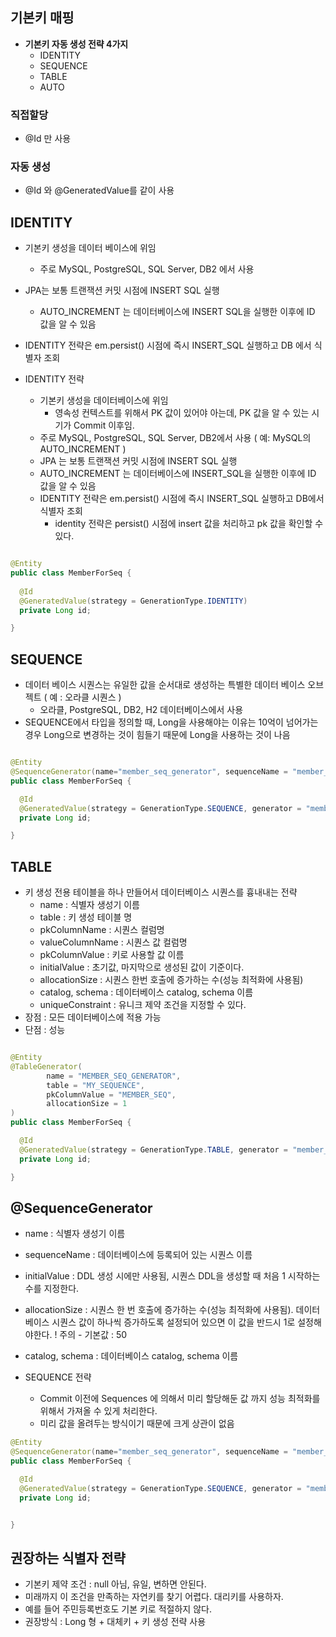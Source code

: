 ## 기본키 매핑 

- **기본키 자동 생성 전략 4가지** 
  - IDENTITY
  - SEQUENCE
  - TABLE
  - AUTO

### 직접할당 

- @Id 만 사용 

### 자동 생성 

- @Id 와 @GeneratedValue를 같이 사용 

## IDENTITY

- 기본키 생성을 데이터 베이스에 위임 
  - 주로 MySQL, PostgreSQL, SQL Server, DB2 에서 사용 
- JPA는 보통 트랜잭션 커밋 시점에 INSERT SQL 실행 
  - AUTO_INCREMENT 는 데이터베이스에 INSERT SQL을 실행한 이후에 ID 값을 알 수 있음
- IDENTITY 전략은 em.persist() 시점에 즉시 INSERT_SQL 실행하고 DB 에서 식별자 조회 

- IDENTITY 전략 
  - 기본키 생성을 데이터베이스에 위임
    - 영속성 컨텍스트를 위해서 PK 값이 있어야 아는데, PK 값을 알 수 있는 시기가 Commit 이후임.
  - 주로 MySQL, PostgreSQL, SQL Server, DB2에서 사용 ( 예: MySQL의 AUTO_INCREMENT )
  - JPA 는 보통 트랜잭션 커밋 시점에 INSERT SQL 실행 
  - AUTO_INCREMENT 는 데이터베이스에 INSERT_SQL을 실행한 이후에 ID 값을 알 수 있음 
  - IDENTITY 전략은 em.persist() 시점에 즉시 INSERT_SQL 실행하고 DB에서 식별자 조회 
    - identity 전략은 persist() 시점에 insert 값을 처리하고 pk 값을 확인할 수 있다. 
    
```java

@Entity
public class MemberForSeq {
    
  @Id
  @GeneratedValue(strategy = GenerationType.IDENTITY)
  private Long id;

}

```

## SEQUENCE 

- 데이터 베이스 시퀀스는 유일한 값을 순서대로 생성하는 특별한 데이터 베이스 오브젝트 ( 예 : 오라클 시퀀스 )
  - 오라클, PostgreSQL, DB2, H2 데이터베이스에서 사용 
- SEQUENCE에서 타입을 정의할 때, Long을 사용해야는 이유는 10억이 넘어가는 경우 Long으로 변경하는 것이 힘들기 때문에 Long을 사용하는 것이 나음

```java

@Entity
@SequenceGenerator(name="member_seq_generator", sequenceName = "member_seq", allocationSize = 1)
public class MemberForSeq {

  @Id
  @GeneratedValue(strategy = GenerationType.SEQUENCE, generator = "member_seq_generator")
  private Long id;

}

```

## TABLE 

- 키 생성 전용 테이블을 하나 만들어서 데이터베이스 시퀀스를 흉내내는 전략
  - name : 식별자 생성기 이름 
  - table : 키 생성 테이블 명 
  - pkColumnName : 시퀀스 컬럼명
  - valueColumnName : 시퀀스 값 컬럼명
  - pkColumnValue : 키로 사용할 값 이름 
  - initialValue : 초기값, 마지막으로 생성된 값이 기준이다. 
  - allocationSize : 시퀀스 한번 호출에 증가하는 수(성능 최적화에 사용됨)
  - catalog, schema : 데이터베이스 catalog, schema 이름 
  - uniqueConstraint : 유니크 제약 조건을 지정할 수 있다. 
- 장점 : 모든 데이터베이스에 적용 가능 
- 단점 : 성능

```java

@Entity
@TableGenerator(
        name = "MEMBER_SEQ_GENERATOR",
        table = "MY_SEQUENCE",
        pkColumnValue = "MEMBER_SEQ",
        allocationSize = 1
)
public class MemberForSeq {

  @Id
  @GeneratedValue(strategy = GenerationType.TABLE, generator = "member_seq_generator")
  private Long id;

}

```

## @SequenceGenerator

- name : 식별자 생성기 이름 
- sequenceName : 데이터베이스에 등록되어 있는 시퀀스 이름 
- initialValue : DDL 생성 시에만 사용됨, 시퀀스 DDL을 생성할 때 처음 1 시작하는 수를 지정한다. 
- allocationSize : 시퀀스 한 번 호출에 증가하는 수(성능 최적화에 사용됨). 데이터베이스 시퀀스 값이 하나씩 증가하도록 설정되어 있으면 이 
  값을 반드시 1로 설정해야한다. ! 주의 - 기본값 : 50
- catalog, schema : 데이터베이스 catalog, schema 이름 
  
- SEQUENCE 전략
  - Commit 이전에 Sequences 에 의해서 미리 할당해둔 값 까지 성능 최적화를 위해서 가져올 수 있게 처리한다. 
  - 미리 값을 올려두는 방식이기 때문에 크게 상관이 없음 

```java
@Entity
@SequenceGenerator(name="member_seq_generator", sequenceName = "member_seq", allocationSize = 1)
public class MemberForSeq {

  @Id
  @GeneratedValue(strategy = GenerationType.SEQUENCE, generator = "member_seq_generator")
  private Long id;


}
```

## 권장하는 식별자 전략

- 기본키 제약 조건 : null 아님, 유일, 변하면 안된다. 
- 미래까지 이 조건을 만족하는 자연키를 찾기 어렵다. 대리키를 사용하자. 
- 예를 들어 주민등록번호도 기본 키로 적절하지 않다. 
- 권장방식 : Long 형 + 대체키 + 키 생성 전략 사용  
  
